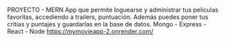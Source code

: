 PROYECTO - MERN
App que permite loguearse y administrar tus peliculas favoritas, accediendo a trailers, puntuación. Además puedes poner tus critias y puntajes y guardarlas en la base de datos.
Mongo - Express - React - Node
https://mymovieapp-2.onrender.com/
